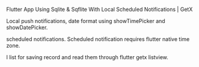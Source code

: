 Flutter App Using Sqlite & Sqflite With Local Scheduled Notifications | GetX

 Local push notifications, date format using showTimePicker and showDatePicker. 

scheduled notifications. Scheduled notification requires flutter native time zone.

I list for saving record and read them through flutter getx listview.